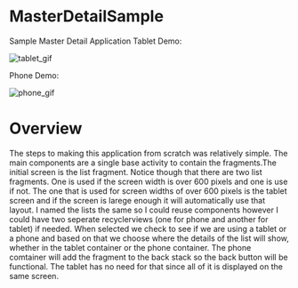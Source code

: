 # MasterDetailSample
Sample Master Detail Application
Tablet Demo: 


![tablet_gif](https://user-images.githubusercontent.com/32747586/100101043-ef159e00-2e1e-11eb-84e5-9280d083115b.gif)


Phone Demo: 


![phone_gif](https://user-images.githubusercontent.com/32747586/100101056-f50b7f00-2e1e-11eb-85dd-302a159b4b30.gif)



# Overview

The steps to making this application from scratch was relatively simple. The main components are a single base activity to contain the fragments.The initial screen is the list fragment. Notice though that there are two list fragments. One is used if the screen width is over 600 pixels and one is use if not. The one that is used for screen widths of over 600 pixels is the tablet screen and if the screen is larege enough it will automatically use that layout. I named the lists the same so I could reuse components however I could have two seperate recyclerviews (one for phone and another for tablet) if needed. When selected we check to see if we are using a tablet or a phone and based on that we choose where the details of the list will show, whether in the tablet container or the phone container. The phone comtainer will add the fragment to the back stack so the back button will be functional. The tablet has no need for that since all of it is displayed on the same screen.
